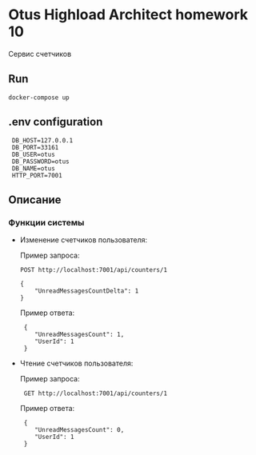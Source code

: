 # Otus Highload Architect homework 10

Сервис счетчиков

## Run

    docker-compose up

## .env configuration

     DB_HOST=127.0.0.1
     DB_PORT=33161
     DB_USER=otus
     DB_PASSWORD=otus
     DB_NAME=otus
     HTTP_PORT=7001


## Описание

### Функции системы

- Изменение счетчиков пользователя:

  Пример запроса:

      POST http://localhost:7001/api/counters/1
      
      {
          "UnreadMessagesCountDelta": 1
      }

  Пример ответа:
      
       {
          "UnreadMessagesCount": 1,
          "UserId": 1
       }      

- Чтение счетчиков пользователя:
   
   Пример запроса:

       GET http://localhost:7001/api/counters/1    

   Пример ответа:

       {
          "UnreadMessagesCount": 0,
          "UserId": 1
       }

